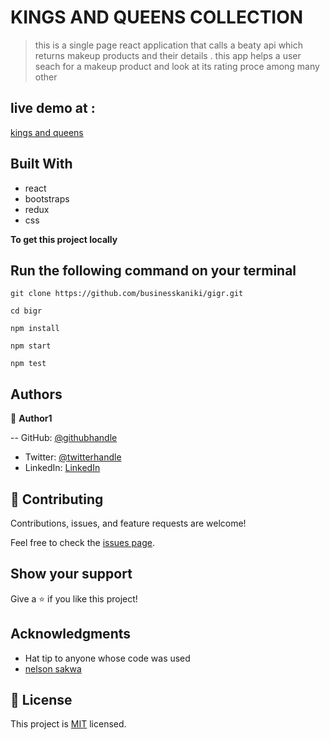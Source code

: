 
# KINGS AND QUEENS COLLECTION

>this is a single page react application that calls a beaty api which returns makeup products and their details . this app helps a user seach for a makeup product and look at its rating proce among many other 

## live demo at :

[kings and queens](https://the-great-businesskaniki-site.netlify.app/)


## Built With

- react
- bootstraps
- redux
- css 

**To get this project locally**

## Run the following command on your terminal


```
git clone https://github.com/businesskaniki/gigr.git

```
```
cd bigr

```
```
npm install

```
```
npm start

```
```
npm test

```

## Authors

👤 **Author1**

-- GitHub: [@githubhandle](https://github.com/businesskaniki)
- Twitter: [@twitterhandle](https://twitter.com/kaniki7346)
- LinkedIn: [LinkedIn](https://linkedin.com/in/buinesskaniki)

## 🤝 Contributing

Contributions, issues, and feature requests are welcome!

Feel free to check the [issues page](../../issues/).

## Show your support

Give a ⭐️ if you like this project!

## Acknowledgments

- Hat tip to anyone whose code was used
- [nelson sakwa](https://creativecommons.org/licenses/by-nc/4.0/)

## 📝 License

This project is [MIT](./MIT.md) licensed.
